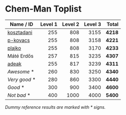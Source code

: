 # Chem-Man Toplist

| Name / ID                                     | Level 1 | Level 2 | Level 3 |    Total |
|-----------------------------------------------|--------:|--------:|--------:|---------:|
| [kosztadani](https://github.com/kosztadani)   |     255 |     808 |    3155 | **4218** |
| [p-kovacs](https://github.com/p-kovacs)       |     255 |     808 |    3158 | **4221** |
| [plajko](https://github.com/plajko)           |     255 |     808 |    3170 | **4233** |
| Máté Erdős                                    |     257 |     815 |    3235 | **4307** |
| [adeak](https://github.com/adeak/)            |     255 |     817 |    3239 | **4311** |
| _Awesome_ *                                   |     260 |     830 |    3250 | **4340** |
| _Very good_ *                                 |     280 |     860 |    3300 | **4440** |
| _Good_ *                                      |     300 |     900 |    3400 | **4600** |
| _Not bad_ *                                   |     400 |    1000 |    4000 | **5400** |

_Dummy reference results are marked with * signs._
